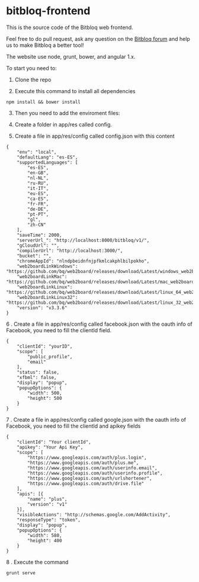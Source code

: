 #   bitbloq-frontend
This is the source code of the Bitbloq web frontend. 

Feel free to do pull request, ask any question on the [Bitbloq forum](http://bitbloq.bq.com/#/forum) and help us to make Bitbloq a better tool!


The website use node, grunt, bower, and angular 1.x.

To start you need to:

1. Clone the repo

2. Execute this command to install all dependencies
```
npm install && bower install
```

3. Then you need to add the enviroment files:

4. Create a folder in app/res called config.

5. Create a file in app/res/config called config.json with this content

```
{
    "env": "local",
    "defaultLang": "es-ES",
    "supportedLanguages": [
        "es-ES",
        "en-GB",
        "nl-NL",
        "ru-RU",
        "it-IT",
        "eu-ES",
        "ca-ES",
        "fr-FR",
        "de-DE",
        "pt-PT",
        "gl",
        "zh-CN"
    ],
    "saveTime": 2000,
    "serverUrl_": "http://localhost:8000/bitbloq/v1/",
    "gCloudUrl": "",
    "compilerUrl": "http://localhost:3000/",
    "bucket": "",
    "chromeAppId": "nlndpbeidnfnjpfkmlcakphlbilpokho",
    "web2boardLinkWindows": "https://github.com/bq/web2board/releases/download/Latest/windows_web2board_installer.exe",
    "web2boardLinkMac": "https://github.com/bq/web2board/releases/download/Latest/mac_web2board_installer.pkg",
    "web2boardLinkLinux": "https://github.com/bq/web2board/releases/download/Latest/linux_64_web2board_installer.zip",
    "web2boardLinkLinux32": "https://github.com/bq/web2board/releases/download/Latest/linux_32_web2board_installer.zip",
    "version": "v3.3.6"
}
```

6 . Create a file in app/res/config called facebook.json with the oauth info of Facebook, you need to fill the clientId field.

```
{
    "clientId": "yourID",
    "scope": [
        "public_profile",
        "email"
    ],
    "status": false,
    "xfbml": false,
    "display": "popup",
    "popupOptions": {
        "width": 500,
        "height": 500
    }
}
```

7 . Create a file in app/res/config called google.json with the oauth info of Facebook, you need to fill the clientId and apikey fields

```
{
    "clientId": "Your clientId",
    "apikey": "Your Api Key",
    "scope": [
        "https://www.googleapis.com/auth/plus.login",
        "https://www.googleapis.com/auth/plus.me",
        "https://www.googleapis.com/auth/userinfo.email",
        "https://www.googleapis.com/auth/userinfo.profile",
        "https://www.googleapis.com/auth/urlshortener",
        "https://www.googleapis.com/auth/drive.file"
    ],
    "apis": [{
        "name": "plus",
        "version": "v1"
    }],
    "visibleActions": "http://schemas.google.com/AddActivity",
    "responseType": "token",
    "display": "popup",
    "popupOptions": {
        "width": 580,
        "height": 400
    }
}
```

8 . Execute the command 

```
grunt serve
```
